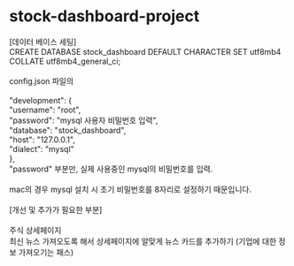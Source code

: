 # stock-dashboard-project

[데이터 베이스 세팅]\
CREATE DATABASE stock_dashboard DEFAULT CHARACTER SET utf8mb4 COLLATE utf8mb4_general_ci;\
\
config.json 파일의\
\
"development": {\
"username": "root",\
"password": "mysql 사용자 비밀번호 입력",\
"database": "stock_dashboard",\
"host": "127.0.0.1",\
"dialect": "mysql"\
},\
"password" 부분만, 실제 사용중인 mysql의 비밀번호를 입력.\
\
mac의 경우 mysql 설치 시 초기 비밀번호를 8자리로 설정하기 때문입니다.\
\
[개선 및 추가가 필요한 부분]\
\
주식 상세페이지\
최신 뉴스 가져오도록 해서 상세페이지에 알맞게 뉴스 카드를 추가하기 (기업에 대한 정보 가져오기는 패스)
